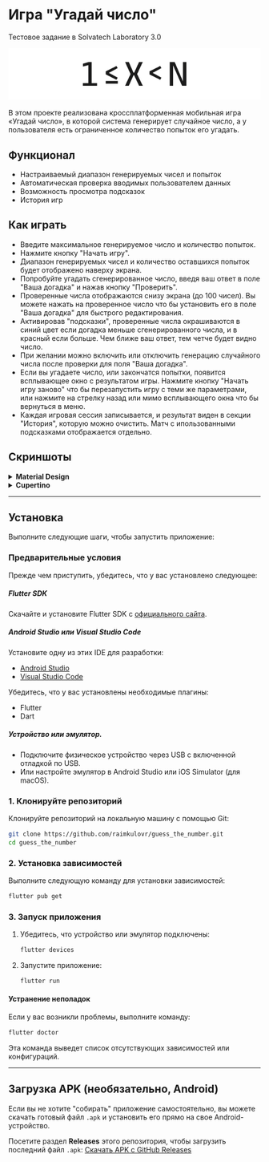 # Игра "Угадай число"

Тестовое задание в Solvatech Laboratory 3.0

<p align="center">
  <img src="assets/screenshots/banner.png" width="600px" alt="Баннер Игры Угадай число">
</p>

В этом проекте реализована кроссплатформенная мобильная игра «Угадай число», в которой система генерирует случайное число, а у пользователя есть ограниченное количество попыток его угадать.

## Функционал

- Настраиваемый диапазон генерируемых чисел и попыток
- Автоматическая проверка вводимых пользователем данных
- Возможность просмотра подсказок
- История игр

## Как играть

- Введите максимальное генерируемое число и количество попыток.
- Нажмите кнопку "Начать игру".
- Диапазон генерируемых чисел и количество оставшихся попыток будет отображено наверху экрана.
- Попробуйте угадать сгенерированное число, введя ваш ответ в поле "Ваша догадка" и нажав кнопку "Проверить".
- Проверенные числа отображаются снизу экрана (до 100 чисел). Вы можете нажать на проверенное число что бы установить его в поле "Ваша догадка" для быстрого редактирования.
- Активировав "подсказки", проверенные числа окрашиваются в синий цвет если догадка меньше сгенерированного числа, и в красный если больше. Чем ближе ваш ответ, тем четче будет видно число.
- При желании можно включить или отключить генерацию случайного числа после проверки для поля "Ваша догадка".
- Если вы угадаете число, или закончатся попытки, появится всплывающее окно с результатом игры. Нажмите кнопку "Начать игру заново" что бы перезапустить игру с теми же параметрами, или нажмите на стрелку назад или мимо всплывающего окна что бы вернуться в меню.
- Каждая игровая сессия записывается, и результат виден в секции "История", которую можно очистить. Матч с ипользованными подсказками отображается отдельно.

## Скриншоты

<details><summary><b>Material Design</b></summary>
   <table>
   <tr>
      <th><img src="assets/screenshots/Screenshot-1.webp" alt="Главный экран/меню"/></th>
      <th><img src="assets/screenshots/Screenshot-2.webp" alt="Экран игры"/></th>
      <th><img src="assets/screenshots/Screenshot-3.webp" alt="Демонстрация валидации поля ввода"/></th>
   </tr>
   <tr>
      <th><img src="assets/screenshots/Screenshot-4.webp" alt="Проигрыш"/></th>
      <th><img src="assets/screenshots/Screenshot-5.webp" alt="Победа"/></th>
      <th><img src="assets/screenshots/Screenshot-6.webp" alt="Главный экран после завершенного матча с использованными подсказками"/></th>
   </tr>
   </table>
</details>
<details><summary><b>Cupertino</b></summary>
   <table>
   <tr>
      <th><img src="assets/screenshots/Screenshot-7.webp" alt="Главный экран/меню"/></th>
      <th><img src="assets/screenshots/Screenshot-8.webp" alt="Экран игры"/></th>
      <th><img src="assets/screenshots/Screenshot-9.webp" alt="Демонстрация валидации поля ввода"/></th>
   </tr>
   <tr>
      <th><img src="assets/screenshots/Screenshot-10.webp" alt="Проигрыш"/></th>
      <th><img src="assets/screenshots/Screenshot-11.webp" alt="Победа"/></th>
      <th><img src="assets/screenshots/Screenshot-12.webp" alt="Главный экран после завершенного матча с использованными подсказками"/></th>
   </tr>
   </table>
</details>

---

## Установка

Выполните следующие шаги, чтобы запустить приложение:

### Предварительные условия

Прежде чем приступить, убедитесь, что у вас установлено следующее:

##### **Flutter SDK**

Скачайте и установите Flutter SDK с [официального сайта](https://docs.flutter.dev/get-started/install).

##### **Android Studio или Visual Studio Code**

Установите одну из этих IDE для разработки:

- [Android Studio](https://developer.android.com/studio)
- [Visual Studio Code](https://code.visualstudio.com/)

Убедитесь, что у вас установлены необходимые плагины:

- Flutter
- Dart

##### **Устройство или эмулятор**.

- Подключите физическое устройство через USB с включенной отладкой по USB.
- Или настройте эмулятор в Android Studio или iOS Simulator (для macOS).

### 1. Клонируйте репозиторий

Клонируйте репозиторий на локальную машину с помощью Git:

```bash
git clone https://github.com/raimkulovr/guess_the_number.git
cd guess_the_number
```

### 2. Установка зависимостей

Выполните следующую команду для установки зависимостей:

```bash
flutter pub get
```

### 3. Запуск приложения

1. Убедитесь, что устройство или эмулятор подключены:

   ```bash
   flutter devices
   ```
2. Запустите приложение:

   ```bash
   flutter run
   ```

#### Устранение неполадок

Если у вас возникли проблемы, выполните команду:

```bash
flutter doctor
```

Эта команда выведет список отсутствующих зависимостей или конфигураций.

---

## Загрузка APK (необязательно, Android)

Если вы не хотите "собирать" приложение самостоятельно, вы можете скачать готовый файл `.apk` и установить его прямо на свое Android-устройство.

Посетите раздел **Releases** этого репозитория, чтобы загрузить последний файл `.apk`:
[Скачать APK с GitHub Releases](https://github.com/raimkulovr/guess_the_number/releases)
